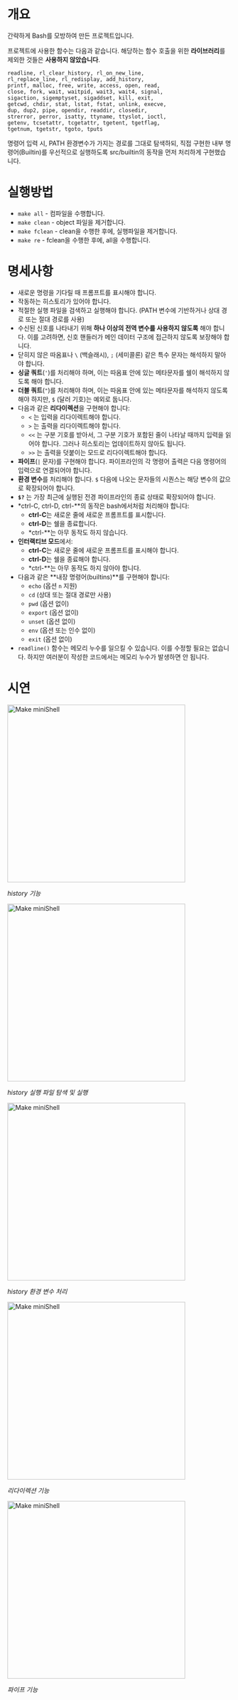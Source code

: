 # 개요
간략하게 Bash를 모방하여 만든 프로젝트입니다.

프로젝트에 사용한 함수는 다음과 같습니다. 해당하는 함수 호출을 위한 **라이브러리**를 제외한 것들은 **사용하지 않았습니다**.
```
readline, rl_clear_history, rl_on_new_line,
rl_replace_line, rl_redisplay, add_history,
printf, malloc, free, write, access, open, read,
close, fork, wait, waitpid, wait3, wait4, signal,
sigaction, sigemptyset, sigaddset, kill, exit,
getcwd, chdir, stat, lstat, fstat, unlink, execve,
dup, dup2, pipe, opendir, readdir, closedir,
strerror, perror, isatty, ttyname, ttyslot, ioctl,
getenv, tcsetattr, tcgetattr, tgetent, tgetflag,
tgetnum, tgetstr, tgoto, tputs
```

명령어 입력 시, PATH 환경변수가 가지는 경로를 그대로 탐색하되, 직접 구현한 내부 명령어(Builtin)를 우선적으로 실행하도록 src/builtin의 동작을 먼저 처리하게 구현했습니다.
# 실행방법
- `make all` - 컴파일을 수행합니다.
- `make clean` - object 파일을 제거합니다.
- `make fclean` - clean을 수행한 후에, 실행파일을 제거합니다.
- `make re` - fclean을 수행한 후에, all을 수행합니다.

# 명세사항
- 새로운 명령을 기다릴 때 프롬프트를 표시해야 합니다.
- 작동하는 히스토리가 있어야 합니다.
- 적절한 실행 파일을 검색하고 실행해야 합니다. (PATH 변수에 기반하거나 상대 경로 또는 절대 경로를 사용)
- 수신된 신호를 나타내기 위해 **하나 이상의 전역 변수를 사용하지 않도록** 해야 합니다. 이를 고려하면, 신호 핸들러가 메인 데이터 구조에 접근하지 않도록 보장해야 합니다.
- 닫히지 않은 따옴표나 `\` (백슬래시), `;` (세미콜론) 같은 특수 문자는 해석하지 말아야 합니다.
- **싱글 쿼트**(`'`)를 처리해야 하며, 이는 따옴표 안에 있는 메타문자를 쉘이 해석하지 않도록 해야 합니다.
- **더블 쿼트**(`"`)를 처리해야 하며, 이는 따옴표 안에 있는 메타문자를 해석하지 않도록 해야 하지만, `$` (달러 기호)는 예외로 둡니다.
- 다음과 같은 **리다이렉션**을 구현해야 합니다:
    - `<` 는 입력을 리다이렉트해야 합니다.
    - `>` 는 출력을 리다이렉트해야 합니다.
    - `<<` 는 구분 기호를 받아서, 그 구분 기호가 포함된 줄이 나타날 때까지 입력을 읽어야 합니다. 그러나 히스토리는 업데이트하지 않아도 됩니다.
    - `>>` 는 출력을 덧붙이는 모드로 리다이렉트해야 합니다.
- **파이프**(`|` 문자)를 구현해야 합니다. 파이프라인의 각 명령어 출력은 다음 명령어의 입력으로 연결되어야 합니다.
- **환경 변수**를 처리해야 합니다. `$` 다음에 나오는 문자들의 시퀀스는 해당 변수의 값으로 확장되어야 합니다.
- **`$?`** 는 가장 최근에 실행된 전경 파이프라인의 종료 상태로 확장되어야 합니다.
- *ctrl-C, ctrl-D, ctrl-**의 동작은 bash에서처럼 처리해야 합니다:
    - **ctrl-C**는 새로운 줄에 새로운 프롬프트를 표시합니다.
    - **ctrl-D**는 쉘을 종료합니다.
    - *ctrl-**는 아무 동작도 하지 않습니다.
- **인터랙티브 모드**에서:
    - **ctrl-C**는 새로운 줄에 새로운 프롬프트를 표시해야 합니다.
    - **ctrl-D**는 쉘을 종료해야 합니다.
    - *ctrl-**는 아무 동작도 하지 않아야 합니다.
- 다음과 같은 **내장 명령어(builtins)**를 구현해야 합니다:
    - `echo` (옵션 `n` 지원)
    - `cd` (상대 또는 절대 경로만 사용)
    - `pwd` (옵션 없이)
    - `export` (옵션 없이)
    - `unset` (옵션 없이)
    - `env` (옵션 또는 인수 없이)
    - `exit` (옵션 없이)
- `readline()` 함수는 메모리 누수를 일으킬 수 있습니다. 이를 수정할 필요는 없습니다. 하지만 여러분이 작성한 코드에서는 메모리 누수가 발생하면 안 됩니다.
# 시연
<div align="left">
  <img src="https://github.com/user-attachments/assets/005d7296-ee90-455a-9464-42249a79961e" alt="Make miniShell" width="400">
  <p><em>history 기능</em></p>
</div>
<div align="left">
  <img src="https://github.com/user-attachments/assets/4928350a-9f69-43ce-8b5f-7a8d1029e319" alt="Make miniShell" width="400">
  <p><em>history 실행 파일 탐색 및 실행</em></p>
</div>
<div align="left">
  <img src="https://github.com/user-attachments/assets/09570e53-e3cc-4a4a-89ab-338aaa0075b7" alt="Make miniShell" width="400">
  <p><em>history 환경 변수 처리</em></p>
</div>
<div align="left">
  <img src="https://github.com/user-attachments/assets/5ac0e9e8-6296-4e78-ad7a-9ee2dfe557df" alt="Make miniShell" width="400">
  <p><em>리다이렉션 기능</em></p>
</div>
<div align="left">
  <img src="https://github.com/user-attachments/assets/476e497a-0bec-41e9-9ad0-e31d99880889" alt="Make miniShell" width="400">
  <p><em>파이프 기능</em></p>
</div>
